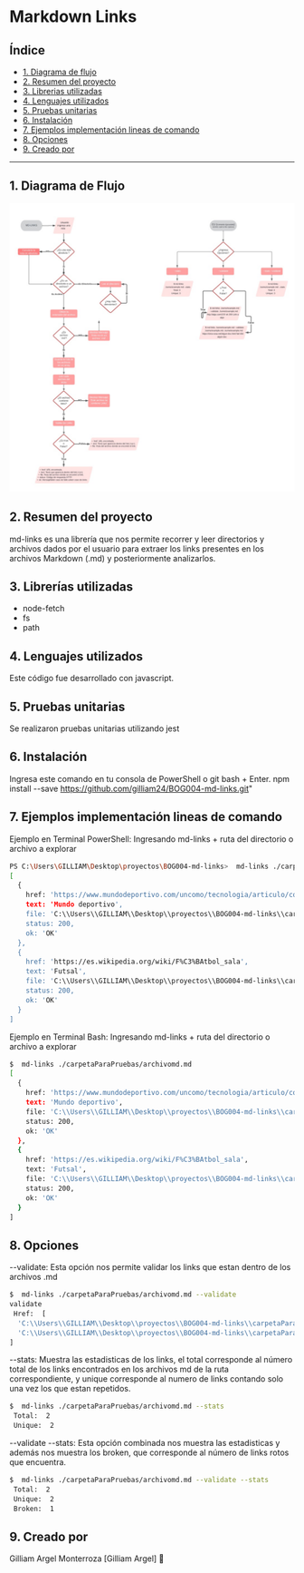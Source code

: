 # Markdown Links

## Índice

* [1. Diagrama de flujo](#1-diagrama-de-flujo)
* [2. Resumen del proyecto](#2-resumen-del-proyecto)
* [3. Librerias utilizadas](#3-librerias-utilizadas)
* [4. Lenguajes utilizados](#4-lenguajes-utilizados)
* [5. Pruebas unitarias](#5-pruebas-unitarias)
* [6. Instalación](#6-instalacion)
* [7. Ejemplos implementación lineas de comando](#7-ejemplos-implementacion-lineas-de-comando)
* [8. Opciones](#opciones)
* [9. Creado por](#9-creado-por)

***
## 1. Diagrama de Flujo
![Diagrama de flujo](imagenes/diagrama.jpg)

## 2. Resumen del proyecto
md-links es una librería que nos permite recorrer y leer directorios y archivos dados por el usuario para extraer los links presentes en los archivos Markdown (.md) y posteriormente analizarlos.

## 3. Librerías utilizadas
 - node-fetch
 - fs
 - path

## 4. Lenguajes utilizados
Este código fue desarrollado con javascript.

## 5. Pruebas unitarias
Se realizaron pruebas unitarias utilizando jest

## 6. Instalación
Ingresa este comando en tu consola de PowerShell o git bash + Enter.
npm install --save https://github.com/gilliam24/BOG004-md-links.git"

## 7. Ejemplos implementación lineas de comando

Ejemplo en Terminal PowerShell: Ingresando md-links + ruta del directorio o archivo a explorar
```sh
PS C:\Users\GILLIAM\Desktop\proyectos\BOG004-md-links>  md-links ./carpetaParaPruebas/archivomd.md
[
  {
    href: 'https://www.mundodeportivo.com/uncomo/tecnologia/articulo/como-compartir-varios-links-en-un-solo-enlace-19945.html',
    text: 'Mundo deportivo',
    file: 'C:\\Users\\GILLIAM\\Desktop\\proyectos\\BOG004-md-links\\carpetaParaPruebas\\archivomd.md',
    status: 200,
    ok: 'OK'
  },
  {
    href: 'https://es.wikipedia.org/wiki/F%C3%BAtbol_sala',
    text: 'Futsal',
    file: 'C:\\Users\\GILLIAM\\Desktop\\proyectos\\BOG004-md-links\\carpetaParaPruebas\\archivomd.md',
    status: 200,
    ok: 'OK'
  }
]
```

Ejemplo en Terminal Bash: Ingresando md-links + ruta del directorio o archivo a explorar
```sh
$  md-links ./carpetaParaPruebas/archivomd.md
[
  {
    href: 'https://www.mundodeportivo.com/uncomo/tecnologia/articulo/como-compartir-varios-links-en-un-solo-enlace-19945.html',  
    text: 'Mundo deportivo',
    file: 'C:\\Users\\GILLIAM\\Desktop\\proyectos\\BOG004-md-links\\carpetaParaPruebas\\archivomd.md',
    status: 200,
    ok: 'OK'
  },
  {
    href: 'https://es.wikipedia.org/wiki/F%C3%BAtbol_sala',
    text: 'Futsal',
    file: 'C:\\Users\\GILLIAM\\Desktop\\proyectos\\BOG004-md-links\\carpetaParaPruebas\\archivomd.md',
    status: 200,
    ok: 'OK'
  }
]
```
## 8. Opciones
--validate: Esta opción nos permite validar los links que estan dentro de los archivos .md
```sh
$  md-links ./carpetaParaPruebas/archivomd.md --validate
validate
 Href:  [
  'C:\\Users\\GILLIAM\\Desktop\\proyectos\\BOG004-md-links\\carpetaParaPruebas\\archivomd.md https://www.mundodeportivo.com/uncomo/tecnologia/articulo/como-compartir-varios-links-en-un-solo-enlace-19945.html OK 200 Mundo deportivo',
  'C:\\Users\\GILLIAM\\Desktop\\proyectos\\BOG004-md-links\\carpetaParaPruebas\\archivomd.md https://es.wikipedia.org/wiki/F%C3%BAtbol_sala OK 200 Futsal'
]
```

--stats: Muestra las estadisticas de los links, el total corresponde al número total de los links encontrados en los archivos md de la ruta correspondiente, y unique corresponde al numero de links contando solo una vez los que estan repetidos.
```sh
$  md-links ./carpetaParaPruebas/archivomd.md --stats
 Total:  2 
 Unique:  2
```

--validate --stats: Esta opción combinada nos muestra las estadisticas y además nos muestra los broken, que corresponde al número de links rotos que encuentra.
```sh
$  md-links ./carpetaParaPruebas/archivomd.md --validate --stats
 Total:  2 
 Unique:  2
 Broken:  1
```

## 9. Creado por
Gilliam Argel Monterroza [Gilliam Argel] :space_invader:


